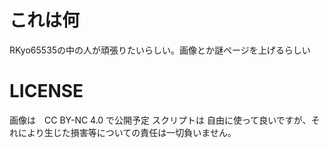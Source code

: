 # これは何
RKyo65535の中の人が頑張りたいらしい。画像とか謎ページを上げるらしい

# LICENSE
画像は　CC BY-NC 4.0 で公開予定
スクリプトは 自由に使って良いですが、それにより生じた損害等についての責任は一切負いません。

